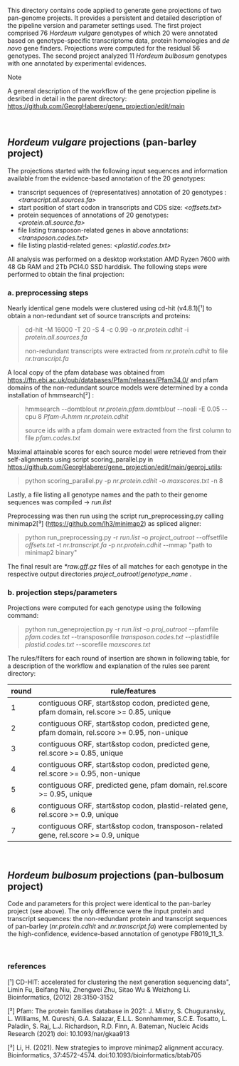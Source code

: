 This directory contains code applied to generate gene projections of two pan-genome projects. It provides a persistent and detailed description of the pipeline version and parameter settings used. The first project comprised 76 _Hordeum vulgare_ genotypes of which 20 were annotated based on genotype-specific transcriptome data, protein homologies and _de novo_ gene finders. Projections were computed for the residual 56 genotypes. The second project analyzed 11 _Hordeum bulbosum_ genotypes with one annotated by experimental evidences.

> [!NOTE]
> A general description of the workflow of the gene projection pipeline is desribed in detail in the parent directory: https://github.com/GeorgHaberer/gene_projection/edit/main

<p>
<br />
</p>

## _Hordeum vulgare_ projections (pan-barley project)

The projections started with the following input sequences and information available from the evidence-based annotation of the 20 genotypes:
 - transcript sequences of (representatives) annotation of 20 genotypes : _<transcript.all.sources.fa>_
 - start position of start codon in transcripts and CDS size: _<offsets.txt>_
 - protein sequences of annotations of 20 genotypes: _<protein.all.source.fa>_
 - file listing transposon-related genes in above annotations: _<transposon.codes.txt>_
 - file listing plastid-related genes: _<plastid.codes.txt>_

All analysis was performed on a desktop workstation AMD Ryzen 7600 with 48 Gb RAM and 2Tb PCI4.0 SSD harddisk. The following steps were performed to obtain the final projection:

### a. preprocessing steps

Nearly identical gene models were clustered using cd-hit (v4.8.1)[¹] to obtain a non-redundant set of source transcripts and proteins:
> cd-hit -M 16000 -T 20 -S 4 -c 0.99 -o _nr.protein.cdhit_ -i _protein.all.sources.fa_
>
> non-redundant transcripts were extracted from _nr.protein.cdhit_ to file _nr.transcript.fa_

A local copy of the pfam database was obtained from https://ftp.ebi.ac.uk/pub/databases/Pfam/releases/Pfam34.0/ and pfam domains of the non-redundant source models were determined by a conda installation of hmmsearch[²] :
> hmmsearch --domtblout _nr.protein.pfam.domtblout_ --noali -E 0.05 --cpu 8 _Pfam-A.hmm_ _nr.protein.cdhit_
>
> source ids with a pfam domain were extracted from the first column to file _pfam.codes.txt_

Maximal attainable scores for each source model were retrieved from their self-alignments using script scoring_parallel.py in https://github.com/GeorgHaberer/gene_projection/edit/main/geproj_utils:
> python scoring_parallel.py -p _nr.protein.cdhit_ -o _maxscores.txt_ -n 8

Lastly, a file listing all genotype names and the path to their genome sequences was compiled -> _run.list_ 

Preprocessing was then run using the script run_preprocessing.py calling minimap2[³] (https://github.com/lh3/minimap2) as spliced aligner:
> python run_preprocessing.py -r _run.list_ -o _project_outroot_ --offsetfile _offsets.txt_ -t _nr.transcript.fa_ -p _nr.protein.cdhit_ --mmap "path to minimap2 binary"

The final result are _*raw.gff.gz_ files of all matches for each genotype in the respective output directories _project_outroot_/_genotype_name_ . 

### b. projection steps/parameters

Projections were computed for each genotype using the following command:
> python run_geneprojection.py -r _run.list_ -o _proj_outroot_ --pfamfile _pfam.codes.txt_ --transposonfile _transposon.codes.txt_ --plastidfile _plastid.codes.txt_ --scorefile _maxscores.txt_

The rules/filters for each round of insertion are shown in following table, for a description of the workflow and explanation of the rules see parent directory:

| round | rule/features |
| --- | --- |
| 1 | contiguous ORF, start&stop codon, predicted gene, pfam domain, rel.score >= 0.85, unique |
| 2 | contiguous ORF, start&stop codon, predicted gene, pfam domain, rel.score >= 0.95, non-unique |
| 3 | contiguous ORF, start&stop codon, predicted gene, rel.score >= 0.85, unique |
| 4 | contiguous ORF, start&stop codon, predicted gene, rel.score >= 0.95, non-unique |
| 5 | contiguous ORF, predicted gene, pfam domain, rel.score >= 0.95, unique |
| 6 | contiguous ORF, start&stop codon, plastid-related gene, rel.score >= 0.9, unique |
| 7 | contiguous ORF, start&stop codon, transposon-related gene, rel.score >= 0.9, unique |

<p>
<br />
</p>


## _Hordeum bulbosum_ projections (pan-bulbosum project)

Code and parameters for this project were identical to the pan-barley project (see above). The only difference were the input protein and transcript sequences: the non-redundant protein and transcript sequences of pan-barley (_nr.protein.cdhit_ and _nr.transcript.fa_) were complemented by the high-confidence, evidence-based annotation of genotype FB019_11_3. 


<p>
 <br />
</p>


### references
[¹] CD-HIT: accelerated for clustering the next generation sequencing data", Limin Fu, Beifang Niu, Zhengwei Zhu, Sitao Wu & Weizhong Li. Bioinformatics, (2012) 28:3150-3152

[²] Pfam: The protein families database in 2021: J. Mistry, S. Chuguransky, L. Williams, M. Qureshi, G.A. Salazar, E.L.L. Sonnhammer, S.C.E. Tosatto, L. Paladin, S. Raj, L.J. Richardson, R.D. Finn, A. Bateman, Nucleic Acids Research (2021) doi: 10.1093/nar/gkaa913 

[³] Li, H. (2021). New strategies to improve minimap2 alignment accuracy. Bioinformatics, 37:4572-4574. doi:10.1093/bioinformatics/btab705


